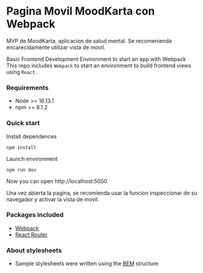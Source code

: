 # Pagina Movil MoodKarta con Webpack

MVP de MoodKarta, aplicacion de salud mental.
Se recomenienda encarecidamente utilizar vista de movil.

Basic Frontend Development Environment to start an app with Webpack
This repo includes `Webpack` to start an environment to build frontend views using `React`.

### Requirements

- Node >= 16.13.1
- npm >= 8.1.2

### Quick start

Install dependences

```
npm install
```

Launch environment

```
npm run dev
```

Now you can open http://localhost:5050

Una vez abierta la pagina, se recomienda usar la funcion inspeccionar de su navegador y activar la vista de movil.

### Packages included

- [Webpack](https://webpack.js.org/)
- [React Router](https://reactrouter.com/en/main)

### About stylesheets

- Sample stylesheets were written using the [BEM](https://getbem.com/) structure
